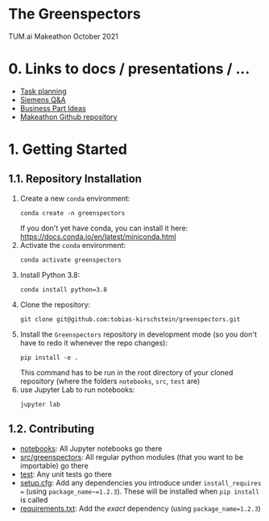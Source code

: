 # The Greenspectors
TUM.ai Makeathon October 2021

# 0. Links to docs / presentations / ...
 - [Task planning](https://docs.google.com/document/d/1Ro8nIAeYcWVywB1NEJlZ1F7wzv7KIiPk-sV98JiK3Ro/edit?usp=sharing)
 - [Siemens Q&A](https://docs.google.com/document/d/1Vqd6bRytk_fKfnCmVjwEGyBJnr00Gjnls0Gd2aTCW_E/edit?usp=sharing)
 - [Business Part Ideas](https://docs.google.com/document/d/1RwkyPaZ-CcJfWCudokT2mA4mJjkWvEx7CNlf-2D51Qs/edit?usp=sharing)
 - [Makeathon Github repository](https://github.com/tum-ai/os-makeathon-2021)


# 1. Getting Started
## 1.1. Repository Installation

 1. Create a new `conda` environment:  
    ```shell
    conda create -n greenspectors
    ```
    If you don't yet have conda, you can install it here: https://docs.conda.io/en/latest/miniconda.html
 2. Activate the `conda` environment:
    ```shell
    conda activate greenspectors
    ```
 3. Install Python 3.8:
    ```shell
    conda install python=3.8
    ```
 4. Clone the repository:
    ```shell
    git clone git@github.com:tobias-kirschstein/greenspectors.git
    ```
 5. Install the `Greenspectors` repository in development mode (so you don't have to redo it whenever the repo changes):
    ```shell
    pip install -e .
    ```
    This command has to be run in the root directory of your cloned repository (where the folders `notebooks`, `src`, `test` are)
 6. use Jupyter Lab to run notebooks:
    ```shell
    jupyter lab
    ```

## 1.2. Contributing

 - [notebooks](notebooks): All Jupyter notebooks go there
 - [src/greenspectors](src/greenspectors): All regular python modules (that you want to be importable) go there
 - [test](test): Any unit tests go there
 - [setup.cfg](setup.cfg): Add any dependencies you introduce under `install_requires =` (using `package_name~=1.2.3`). These will be installed when `pip install` is called
 - [requirements.txt](requirements.txt): Add the *exact* dependency (using `package_name=1.2.3`)
